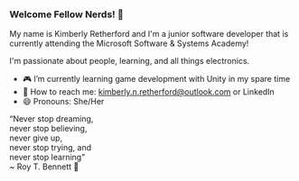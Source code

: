 ### Welcome Fellow Nerds! 🖖 

My name is Kimberly Retherford and I'm a junior software developer that is currently attending the Microsoft Software & Systems Academy!

I'm passionate about people, learning, and all things electronics.

- 🎮 I’m currently learning game development with Unity in my spare time
- 📧 How to reach me: kimberly.n.retherford@outlook.com or LinkedIn
- 😄 Pronouns: She/Her

“Never stop dreaming, <br>
never stop believing, <br>
never give up, <br>
never stop trying, and <br>
never stop learning” <br>
~ Roy T. Bennett 🌟
